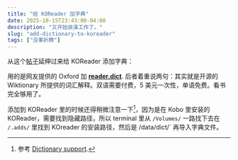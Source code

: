 ```yaml
---
title: "给 KOReader 加字典"
date: 2025-10-15T23:43:00-04:00
description: "又开始装潢工作了。"
slug: "add-dictionary-to-koreader"
tags: ["没事折腾"]
---
```


从这个[帖子](https://www.reddit.com/r/koreader/s/fEoyzgajV8)延伸过来给 KOReader 添加字典：

用的是网友提供的 Oxford 加 [**reader.dict**](https://www.reader-dict.com). 后者着重说两句：其实就是开源的 Wiktionary 所提供的词汇解释。双语需要付费，5 美元一次性，单语免费。看书完全够用了。

添加到 KOReader 里的时候还得稍微注意一下[^1]，因为是在 Kobo 里安装的 KOReader，需要找到隐藏路径，所以 terminal 里从 `/Volumes/` 一路找下去在 `/.adds/` 里找到 KOreader 的安装路径，然后是 /data/dict/` 再导入字典文件。

[^1]: 参考 [Dictionary support](https://github.com/koreader/koreader/wiki/Dictionary-support).
